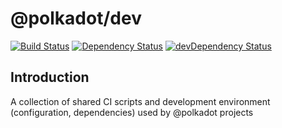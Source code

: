 # @polkadot/dev

[![Build Status](https://travis-ci.org/polkadot-js/dev.svg?branch=master)](https://travis-ci.org/polkadot-js/dev)
[![Dependency Status](https://david-dm.org/polkadot-js/dev.svg)](https://david-dm.org/polkadot-js/dev)
[![devDependency Status](https://david-dm.org/polkadot-js/dev/dev-status.svg)](https://david-dm.org/polkadot-js/dev#info=devDependencies)

## Introduction

A collection of shared CI scripts and development environment (configuration, dependencies) used by @polkadot projects
